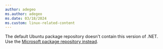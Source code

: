 ```yaml
---
author: adegeo
ms.author: adegeo
ms.date: 03/18/2024
ms.custom: linux-related-content
---
```


The default Ubuntu package repository doesn't contain this version of .NET. Use the [Microsoft package repository instead](../linux-ubuntu.md#register-the-microsoft-package-repository).

